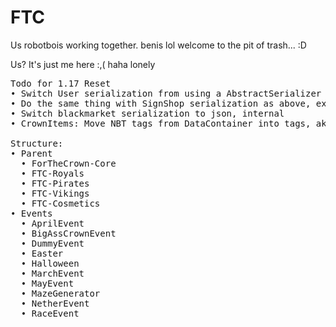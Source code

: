 
# FTC
Us robotbois working together.
benis lol
welcome to the pit of trash... :D

Us? It's just me here :,( haha lonely



<pre>
Todo for 1.17 Reset
• Switch User serialization from using a AbstractSerializer to a UserJsonSerializer so serialization occurrs externally not internally, relative to the class
• Do the same thing with SignShop serialization as above, external serializer
• Switch blackmarket serialization to json, internal
• CrownItems: Move NBT tags from DataContainer into tags, aka stop using Bukkit's PersistentDataContainer

Structure:
• Parent
  • ForTheCrown-Core
  • FTC-Royals
  • FTC-Pirates
  • FTC-Vikings
  • FTC-Cosmetics
• Events
  • AprilEvent
  • BigAssCrownEvent
  • DummyEvent
  • Easter
  • Halloween
  • MarchEvent
  • MayEvent
  • MazeGenerator
  • NetherEvent
  • RaceEvent
